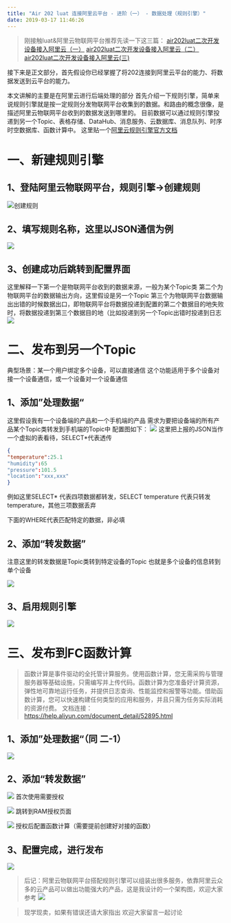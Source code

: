 ```yaml
---
title: "Air 202 luat 连接阿里云平台 - 进阶（一） - 数据处理（规则引擎）"
date: 2019-03-17 11:46:26
---
```


> 刚接触luat&阿里云物联网平台推荐先读一下这三篇：
[air202luat二次开发设备接入阿里云（一）](http://oldask.openluat.com/article/153 "air202luat二次开发设备接入阿里云（一）")
[air202luat二次开发设备接入阿里云（二）](http://oldask.openluat.com/article/154 "air202luat二次开发设备接入阿里云（二）")
[air202luat二次开发设备接入阿里云(三)](http://oldask.openluat.com/article/156 "air202luat二次开发设备接入阿里云(三)")

接下来是正文部分，首先假设你已经掌握了将202连接到阿里云平台的能力、将数据发送到云平台的能力。

本文讲解的主要是在阿里云进行后端处理的部分
首先介绍一下规则引擎，简单来说规则引擎就是按一定规则分发物联网平台收集到的数据。和路由的概念很像，是描述阿里云物联网平台收到的数据发送到哪里的。
目前数据可以通过规则引擎投递到另一个Topic、表格存储、DataHub、消息服务、云数据库、消息队列、时序时空数据库、函数计算中。
这里贴一个[阿里云规则引擎官方文档](https://help.aliyun.com/document_detail/68677.html "阿里云规则引擎官方文档")

# 一、新建规则引擎
## 1、登陆阿里云物联网平台，规则引擎->创建规则
![创建规则](http://doc.openluat.com/api/static/editormd/php/../uploads/5_35986.png "创建规则")

## 2、填写规则名称，这里以JSON通信为例
![](http://doc.openluat.com/api/static/editormd/php/../uploads/5_96754.png)

## 3、创建成功后跳转到配置界面
这里解释一下第一个是物联网平台收到的数据来源，一般为某个Topic类
第二个为物联网平台的数据输出方向，这里假设是另一个Topic
第三个为物联网平台数据输出出错的时候数据出口，即物联网平台将数据投递到配置的第二个数据目的地失败时，将数据投递到第三个数据目的地（比如投递到另一个Topic出错时投递到日志
![](http://doc.openluat.com/api/static/editormd/php/../uploads/5_21742.png)

# 二、发布到另一个Topic
典型场景：某一个用户绑定多个设备，可以直接通信
这个功能适用于多个设备对接一个设备通信，或一个设备对一个设备通信
## 1、添加”处理数据“
这里假设我有一个设备端的产品和一个手机端的产品
需求为要把设备端的所有产品某个Topic类转发到手机端的Topic中
配置图如下：
![](http://doc.openluat.com/apihttp://doc.openluat.com/api/static/editormd/php/../uploads/5_73592.png)
这里把上报的JSON当作一个虚拟的表看待，SELECT\*代表透传
```json
{
"temperature":25.1
"humidity":65
"pressure":101.5
"location":"xxx,xxx"
}
```
例如这里SELECT\* 代表四项数据都转发，SELECT temperature 代表只转发temperature，其他三项数据丢弃

下面的WHERE代表匹配特定的数据，非必填

## 2、添加“转发数据”
注意这里的转发数据是Topic类转到特定设备的Topic
也就是多个设备的信息转到单个设备

![](http://doc.openluat.com/api/static/editormd/php/../uploads/5_85718.png)

## 3、启用规则引擎
![](http://doc.openluat.com/api/static/editormd/php/../uploads/5_44251.png)

# 三、发布到FC函数计算
> 函数计算是事件驱动的全托管计算服务。使用函数计算，您无需采购与管理服务器等基础设施，只需编写并上传代码。函数计算为您准备好计算资源，弹性地可靠地运行任务，并提供日志查询、性能监控和报警等功能。借助函数计算，您可以快速构建任何类型的应用和服务，并且只需为任务实际消耗的资源付费。
文档连接：https://help.aliyun.com/document_detail/52895.html

## 1、添加”处理数据“（同 二-1）
![](http://doc.openluat.com/apihttp://doc.openluat.com/api/static/editormd/php/../uploads/5_73592.png)
## 2、添加“转发数据”
![](http://doc.openluat.com/api/static/editormd/php/../uploads/5_15419.png)
首次使用需要授权

![](http://doc.openluat.com/api/static/editormd/php/../uploads/5_58156.png)
跳转到RAM授权页面

![](http://doc.openluat.com/api/static/editormd/php/../uploads/5_67685.png)
授权后配置函数计算（需要提前创建好对接的函数）

## 3、配置完成，进行发布
![](http://doc.openluat.com/api/static/editormd/php/../uploads/5_99640.png)


> 后记：阿里云物联网平台搭配规则引擎可以组装出很多服务，依靠阿里云众多的云产品可以做出功能强大的产品，这是我设计的一个架构图，欢迎大家参考
![](http://doc.openluat.com/api/static/editormd/php/../uploads/5_39285.png)

> 现学现卖，如果有错误还请大家指出
欢迎大家留言一起讨论